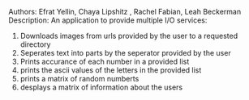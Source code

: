 Authors: Efrat Yellin, Chaya Lipshitz , Rachel Fabian, Leah Beckerman
Description: An application to provide multiple I/O services:
 1. Downloads images from urls provided by the user to a requested directory
 2. Seperates text into parts by the seperator provided by the user
 3. Prints accurance of each number in a provided list
 4. prints the ascii values of the letters in the provided list
 5. prints a matrix of random numberts
 6. desplays a matrix of information about the users
 